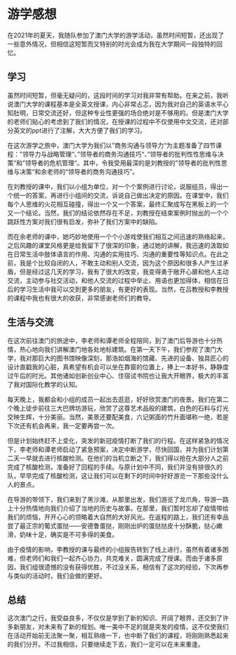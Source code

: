 # 游学感想 #

在2021年的夏天，我随队参加了澳门大学的游学活动，虽然时间短暂，还出现了一些意外情况，但相信这短暂而又特别的时光会成为我在大学期间一段独特的回忆。

## 学习 ##

虽然时间短暂，但毫无疑问的，这段时间的学习对我非常有帮助。在来之前，我听说澳门大学的课程基本是全英文授课，内心非常忐忑，因为我对自己的英语水平心知肚明，日常交流还好，但这种专业性更强的场合绝对是不够用的。但是澳门大学的老师们贴心的考虑到了我们的情况，在授课的过程中不仅使用中文交流，还对部分英文的ppt进行了注解，大大方便了我们的学习。

在这次游学之旅中，澳门大学为我们以”商务沟通与领导力“为主题准备了四节课程：”领导力与战略管理“、”领导者的商务沟通技巧“、”领导者的批判性性思维与决策“和”领导者的危机管理“。其中，令我受用最深的是刘教授的”领导者的批判性思维与决策“和余老师的“领导者的商务沟通技巧”。

在刘教授的课中，我们以小组为单位，对一个个案例进行讨论，说服组员，得出一个统一的答案，再进行小组间的交流，诉说自己做出决定的原因。在课堂中，我们每个人思维的火花相互碰撞，得出一个又一个答案，最终汇聚成写在黑板上的一个又一个结论。当然，我们的结论依然存在不足，刘教授在结束案例时抛出的一个个跳跃性方案对我们很有启发，弥补了我们方案中的缺陷。

而在余老师的课中，她巧妙地使用一个个小游戏使我们相互之间迅速的熟络起来，之后风趣的课堂风格更是给我留下了很深的印象，通过她的讲解，我迅速的汲取如在日常生活中肢体语言的作用、沟通的实用技巧、沟通的重要性等知识点。在此之前，我是个比较自闭的人，不敢主动和别人交流，因为这个原因和很多人产生过矛盾，但是经过这几天的学习，我有了很大的改变，我变得勇于敞开心扉和他人主动交流，主动参与社交活动，和他人交流的过程中举止、用语也更加得体，相信在日后的学习生活中我可以交到更多的朋友，有更好的表现。当然，在吕教授和李教授的课程中我也有很大的收获，非常感谢老师们的教导。

## 生活与交流 ##

在这次前往澳门的旅途中，李老师和谭老师全程陪同，到了澳门后导游也十分热情，热心地向我们讲解澳门地各处地标建筑。在第一天下午，我们参观了澳门大学，我对那巨大的图书馆映像深刻，那浩如烟海的馆藏、先进的设备、独具匠心的设计直戳我的心脏，真希望有机会可以坐在靠窗的位置上，捧上一本好书，静静度过午后的时光。其他诸如创新创业中心、住宿试书院也让我大开眼界，极大的丰富了我对国际化教学的认知。

每天晚上，我都会和小组的成员一起出去逛逛，好好欣赏澳门的夜景。我们在第二个晚上徒步前往三大巴牌坊游玩，欣赏了这尊艺术品般的建筑，白色的石料与灯光交映生辉，十分美丽。当然，美景还要配美食，六记粥面的竹升面堪称一绝，若是下次还有机会再来，我一定要再尝一次。

但是计划始终赶不上变化，突发的新冠疫情打断了我们的行程。在这样紧急的情况下，李老师和谭老师启动了紧急预案，决定中断游学，尽快回国，并为我们计划第二天一早就去进行核酸检测。在他们的当机立断之下，我们得以抢在大部分人之前完成了核酸检测，准备好了回程的手续。与原计划中不同，我们并没有排很久的队，早早完成了核酸检测，这让我们可以在剩下的时间中好好游览一下那些没什么人的景点。

在导游的带领下，我们来到了黑沙滩，从那里出发，我们游览了龙爪角，导游一路上十分热情地向我们介绍了当地的历史与故事。在那里，我们暂时忘却了疫情带给我们的烦恼，开开心心的领略着大自然的大好风光。在返程的路上，我们还有幸品尝了最正宗的葡式蛋挞——安德鲁蛋挞，刚刚出炉的蛋挞挞皮十分酥脆，挞心嫩滑，奶味十足，确实是不可多得的美食。

由于疫情的影响，李教授的课与最终的小组报告转到了线上进行，虽然有着诸多困难，但老师们和我们一起齐心协力，共克难关，圆满完成了授课。而由于诸多原因，我们组很遗憾的没有获得优胜，不过没关系，相信有了这次的经验，下次再参与类似的活动时，我们会做的更好。

## 总结 ##

这次澳门之行，我受益良多，不仅仅是学到了新的知识、开阔了眼界，还交到了许多新朋友，对未来有了新的规划。唯一美中不足的就是突发的疫情，这不仅使我们在活动开始前无法聚一聚，相互熟络一下，也中断了我们的课程，将刚刚熟悉起来的我们分开。不过我相信，只要继续走下去，我们一定可以在未来重逢。

